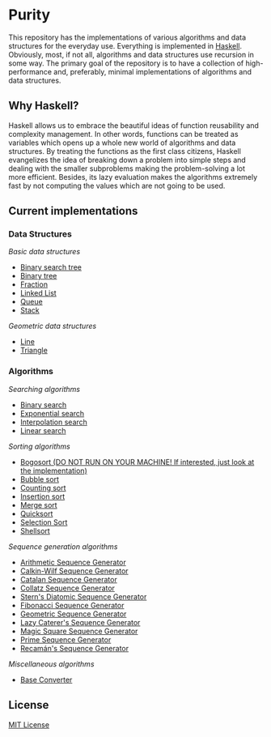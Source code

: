 # Purity
This repository has the implementations of various algorithms and data structures for the everyday use. Everything is implemented in [Haskell](https://www.haskell.org/). Obviously, most, if not all, algorithms and data structures use recursion in some way. The primary goal of the repository is to have a collection of high-performance and, preferably, minimal implementations of algorithms and data structures.

## Why Haskell?
Haskell allows us to embrace the beautiful ideas of function reusability and complexity management. In other words, functions
can be treated as variables which opens up a whole new world of algorithms and data structures. By treating the functions as the first class citizens, Haskell evangelizes the idea of breaking down a problem into simple steps and dealing with the smaller subproblems making the problem-solving a lot more efficient. Besides, its lazy evaluation makes the algorithms extremely fast by not computing the values which are not going to be used.

## Current implementations

### Data Structures
_Basic data structures_
* [Binary search tree](https://github.com/oniani/purity/blob/master/src/data-structures/basic-structures/BinarySearchTree.hs)
* [Binary tree](https://github.com/oniani/purity/blob/master/src/data-structures/basic-structures/BinaryTree.hs)
* [Fraction](https://github.com/oniani/purity/blob/master/src/data-structures/basic-structures/Fraction.hs)
* [Linked List](https://github.com/oniani/purity/blob/master/src/data-structures/basic-structures/LinkedList.hs)
* [Queue](https://github.com/oniani/purity/blob/master/src/data-structures/basic-structures/Queue.hs)
* [Stack](https://github.com/oniani/purity/blob/master/src/data-structures/basic-structures/Stack.hs)

_Geometric data structures_
* [Line](https://github.com/oniani/purity/blob/master/src/data-structures/geometric-structures/Line.hs)
* [Triangle](https://github.com/oniani/purity/blob/master/src/data-structures/geometric-structures/Triangle.hs)


### Algorithms
_Searching algorithms_
* [Binary search](https://github.com/oniani/purity/blob/master/src/algorithms/searching/BinarySearch.hs)
* [Exponential search](https://github.com/oniani/purity/blob/master/src/algorithms/searching/ExponentialSearch.hs)
* [Interpolation search](https://github.com/oniani/purity/blob/master/src/algorithms/searching/InterpolationSearch.hs)
* [Linear search](https://github.com/oniani/purity/blob/master/src/algorithms/searching/LinearSearch.hs)

_Sorting algorithms_
* [Bogosort (DO NOT RUN ON YOUR MACHINE! If interested, just look at the implementation)](https://github.com/oniani/purity/blob/master/src/algorithms/sorting/Bogosort.hs)
* [Bubble sort](https://github.com/oniani/purity/blob/master/src/algorithms/sorting/BubbleSort.hs)
* [Counting sort](https://github.com/oniani/purity/blob/master/src/algorithms/sorting/CountingSort.hs)
* [Insertion sort](https://github.com/oniani/purity/blob/master/src/algorithms/sorting/InsertionSort.hs)
* [Merge sort](https://github.com/oniani/purity/blob/master/src/algorithms/sorting/MergeSort.hs)
* [Quicksort](https://github.com/oniani/purity/blob/master/src/algorithms/sorting/Quicksort.hs)
* [Selection Sort](https://github.com/oniani/purity/blob/master/src/algorithms/sorting/SelectionSort.hs)
* [Shellsort](https://github.com/oniani/purity/blob/master/src/algorithms/sorting/Shellsort.hs)

_Sequence generation algorithms_
* [Arithmetic Sequence Generator](https://github.com/oniani/purity/blob/master/src/algorithms/sequence-generation/ArithmeticGenerator.hs)
* [Calkin-Wilf Sequence Generator](https://github.com/oniani/purity/blob/master/src/algorithms/sequence-generation/CalkinWilfGenerator.hs)
* [Catalan Sequence Generator](https://github.com/oniani/purity/blob/master/src/algorithms/sequence-generation/CatalanGenerator.hs)
* [Collatz Sequence Generator](https://github.com/oniani/purity/blob/master/src/algorithms/sequence-generation/CollatzGenerator.hs)
* [Stern's Diatomic Sequence Generator](https://github.com/oniani/purity/blob/master/src/algorithms/sequence-generation/DiatomicGenerator.hs)
* [Fibonacci Sequence Generator](https://github.com/oniani/purity/blob/master/src/algorithms/sequence-generation/FibonacciGenerator.hs)
* [Geometric Sequence Generator](https://github.com/oniani/purity/blob/master/src/algorithms/sequence-generation/GeometricGenerator.hs)
* [Lazy Caterer's Sequence Generator](https://github.com/oniani/purity/blob/master/src/algorithms/sequence-generation/LazyCatererGenerator.hs)
* [Magic Square Sequence Generator](https://github.com/oniani/purity/blob/master/src/algorithms/sequence-generation/MagicSquareGenerator.hs)
* [Prime Sequence Generator](https://github.com/oniani/purity/blob/master/src/algorithms/sequence-generation/PrimeGenerator.hs)
* [Recamán's Sequence Generator](https://github.com/oniani/purity/blob/master/src/algorithms/sequence-generation/RecamanGenerator.hs)

_Miscellaneous algorithms_
* [Base Converter](https://github.com/oniani/purity/blob/master/src/algorithms/miscellaneous/BaseConverter.hs)

## License
[MIT License](LICENSE)
